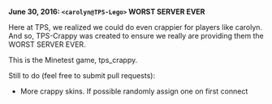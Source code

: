 **June 30, 2016: `<carolyn@TPS-Lego>` WORST SERVER EVER**

Here at TPS, we realized we could do even crappier for players like carolyn. And so, TPS-Crappy was created to ensure we really are providing them the WORST SERVER EVER.

This is the Minetest game, tps_crappy.

Still to do (feel free to submit pull requests):
- More crappy skins. If possible randomly assign one on first connect
